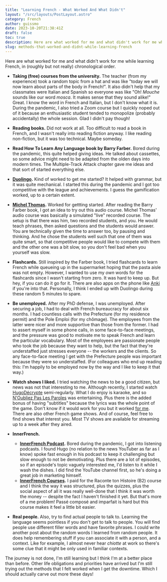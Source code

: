```yaml
---
title: "Learning French - What Worked And What Didn't"
layout: "/src/layouts/PostLayout.astro"
category: French
author: guissmo
date: 2023-10-20T21:38:41Z
draft: false
toc: true
description: Here are what worked for me and what didn't work for me while learning French
slug: methods-that-worked-and-didnt-while-learning-french
---
```

Here are what worked for me and what didn't work for me while learning French, in (roughly but not really) chronological order.

* **Taking (free) courses from the university.** The teacher (from my experience) took a random topic from a hat and was like "today we will now learn about parts of the body in French!". It also didn't help that my classmates were Italian and Spanish so everyone was like "Oh! *Mouche* sounds like our word *mosca*. It makes sense that they sound alike!" Great. I know the word in French and Italian, but I don't know what it is. During the pandemic, I also tried a Zoom course but I quickly noped out of it because an enthusiastic student tended to monopolize (probably accidentally) the whole session. Glad I didn't pay though!

* **Reading books.** Did not work at all. Too difficult to read a book in French, and I wasn't really into reading fiction anyway. I like reading non-fiction, but it was too technical. Maybe someday.

* **Read How To Learn Any Language book by Barry Farber.** Bored during the pandemic, this quite  helped giving ideas. He talked about cassettes, so some advice might need to be adapted from the olden days into modern times. The Multiple-Track Attack chapter gave me ideas and that sort of started everything else.

* **[Duolingo](https://www.duolingo.com/).** Kind of worked to get me started? It helped with grammar, but it was quite mechanical. I started this during the pandemic and I got too competitive with the league and achievements. I guess the gamification worked, up to a certain extent.

* **[Michel Thomas](https://www.michelthomas.com/learn-french/).** Worked for gettting started. After reading the Barry Farber book, I got an idea to try out this audio course. Michel Thomas' audio course was basically a simulated "live" recorded course. The setup is that there was him, two recorded students, and you. He would teach phrases, then asked questions and the students would answer. You are technically given the time to answer too, by pausing and thinking. And he chose the students well such that one of them was quite smart, so that competitive people would like to compete with them and the other one was a bit slow, so you don't feel bad when you yourself was slow.

* **Flashcards.** Still inspired by the Farber book, I tried flashcards to learn French while queueing up in the supermarket hoping that the pasta aisle was not empty. However, I wanted to use my *own* words for the flashcards since I wasn't starting from zero. It was hard to keep up. But hey, if you can do it go for it. There are also apps on the phone like [Anki](https://apps.ankiweb.net/) if you're into that. Personally, I think I ended up with Duolingo during these random 5 minutes to spare.

* **Be unemployed.** After my PhD defense, I was unemployed. After securing a job, I had to deal with French bureaucracy for about six months. I had countless calls with the Prefecture (for my residence permit) and the Pole Emploi (for my chômage). The employees from the latter were nicer and more supportive than those from the former. I had to assert myself in some phone calls, in some face-to-face meetings, and the pressure was good to motivate me to speak French and learn the particular vocabulary. Most of the employees are passionate people who took the job because they want to help, but the fact that they're understaffed just stresses everyone -- the workers and the clients. So any face-to-face meeting I get with the Prefecture people was important because they were so understaffed. (For colleagues who end up reading this: I'm happily to be employed now by the way and I like to keep it that way.)

* **Watch shows I liked.** I tried watching the news to be a good citizen, but news was not that interesting to me. Although recently, I started watch [HugoDécrypte](https://www.youtube.com/@HugoDecrypte) semi-regularly. What I do enjoy is karaoke, and so [N'Oubliez Pas Les Paroles](https://www.france.tv/france-2/n-oubliez-pas-les-paroles/) was entertaining. Plus there is the added bonus of having "subtitles" because the lyrics was the whole point of the game. Don't know if it would work for you but it worked [for me](https://youtu.be/FEmJL4amxwc?t=10). There are also other French game shows. And of course, feel free to find shows that interest you. Most TV shows are available for streaming up to a week after they aired.

* **InnerFrench.**
  * **[InnerFrench Podcast](https://innerfrench.com/podcast/).** Bored during the pandemic, I got into listening podcasts. I found Hugo (no relation to the news YouTuber as far as I know) spoke fast enough in his podcast to keep it challenging but slow enough to not be demotivating. Plus there are a lot of episodes, so if an episode's topic vaguely interested me, I'd listen to it while I wash the dishes. I did find the YouTube channel first, so he's doing a great job in marketing himself.
  * **[InnerFrench Courses](https://courses.innerfrench.com/rth-2023/).** I paid for the Raconte ton Histoire (B2) course and I think the way it was structured, plus the quizzes, plus the social aspect of all it was really well-done that I think it was worth the money -- despite the fact I haven't finished it yet. But that's more of a me problem! Passé composé and imparfait is hard but this course makes it feel a little bit easier.

* **Real people.** Also, try to find actual people to talk to. Learning the language seems pointless if you don't get to talk to people. You will find people use different filler words and have favorite phrases. I could write another post about the random words I learned from random people. It does help remembering stuff if you can associate it with a person, and a context. Like for example, I almost never hear *chiotte* at work so there's some clue that it might be only used in familiar contexts.

The journey is not done, I'm still learning but I think I'm at a better place than before. Other life obligations and priorities have arrived but I'm still trying out the methods that I felt worked when I get the downtime. Which I should actually carve out more these days!